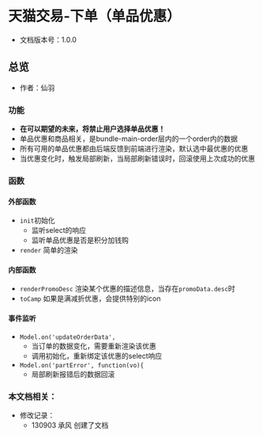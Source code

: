 # 天猫交易-下单（单品优惠）
* 文档版本号：1.0.0

## 总览
* 作者：仙羽

### 功能
* **在可以期望的未来，将禁止用户选择单品优惠！**
* 单品优惠和商品相关，是bundle-main-order层内的一个order内的数据
* 所有可用的单品优惠都由后端反馈到前端进行渲染，默认选中最优惠的优惠
* 当优惠变化时，触发局部刷新，当局部刷新错误时，回滚使用上次成功的优惠

### 函数
#### 外部函数
* `init`初始化
  * 监听select的响应
  * 监听单品优惠是否是积分加钱购
* `render` 简单的渲染

#### 内部函数
* `renderPromoDesc` 渲染某个优惠的描述信息，当存在`promoData.desc`时
* `toCamp` 如果是满减折优惠，会提供特别的icon

#### 事件监听
* `Model.on('updateOrderData',`
  * 当订单的数据变化，需要重新渲染该优惠
  * 调用初始化，重新绑定该优惠的select响应
* `Model.on('partError', function(vo){`
  * 局部刷新报错后的数据回滚

### 本文档相关：
* 修改记录：
  * 130903 承风 创建了文档







